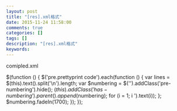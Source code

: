 ```yaml
---
layout: post
title: "[res].xml格式"
date: 2015-11-24 11:58:00 
comments: true
categories: []
tags: []
description: "[res].xml格式"
keywords: 
---
```



 
  
   
  
  
   comipled.xml
  
 
 
  $(function () {
                $('pre.prettyprint code').each(function () {
                    var lines = $(this).text().split('\n').length;
                    var $numbering = $('').addClass('pre-numbering').hide();
                    $(this).addClass('has-numbering').parent().append($numbering);
                    for (i = 1; i ').text(i));
                    };
                    $numbering.fadeIn(1700);
                });
            });
 


